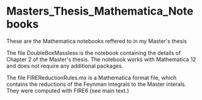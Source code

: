# Masters_Thesis_Mathematica_Notebooks
These are the Mathematica notebooks reffered to in my Master's thesis

The file DoubleBoxMassless is the notebook containing the details of Chapter 2 of the Master's thesis. The notebook works with Mathematica 12 
and does not require any additional packages.

The file FIREReductionRules.mx is a Mathematica format file, which contains the reductions of the Feynman integrals to the Master interals. They were computed with FIRE6 (see main text.)
